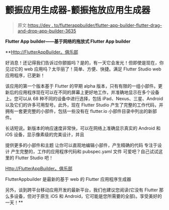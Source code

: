 # 颤振应用生成器-颤振拖放应用生成器

> 原文:[https://dev . to/flutterappbuilder/flutter-app-builder-flutter-drag-and-drop-app-builder-3635](https://dev.to/flutterappbuilder/flutter-app-builder-flutter-drag-and-drop-app-builder-3635)

**Flutter App builder——基于网络的拖放式 Flutter App builder**

 **[Http://FlutterAppBuilder。俱乐部](Http://FlutterAppBuilder.Club)

好消息！还记得我们告诉过你颤振吗？是的，有一天它会发光！但即使是现在，你见过它的 web 应用吗？太华丽了！简单、方便、快捷。满足 Flutter Studio web 应用程序，已更新！

该应用的第一个版本基于 Flutter 的早期 alpha 版本，只有有限的一组小部件。更新后的应用程序现在可以在不同的屏幕上更好地工作，并准确地显示在多个设备上。您可以从 68 种不同的设备中进行选择，包括 iPad、Nexus、三星、Android 以及它们的许多可用型号。此外，现在 Flutter Studio 产生了完整的工作代码，并拥有一套更完整的小部件，包括一些没有在 flutter.io 小部件目录中列出的新部件。

长话短说。新版本的响应速度非常快，可以在网络上准确显示真实的 Android 和 iOS 设备，显示像素级的完美设计，并且

提供更多的小部件和主题
让你可以直观地编辑小部件，产生精确的代码
专注于设计
产生完整的，工作的应用程序代码和 pubspec.yaml 文件
可爱吧？自己试试这里的 Flutter Studio 吧！

[Http://FlutterAppBuilder。俱乐部](Http://FlutterAppBuilder.Club)

FlutterAppbuilder 是最新的基于 web 的 Flutter 应用程序生成器

另外，谈到跨平台移动应用开发的最新平台，我们也建议您阅读(它没有 Flutter 那么多设备，但对于原生 iOS 和 Android，它可能是您所需要的全部)。享受美好的一天！**